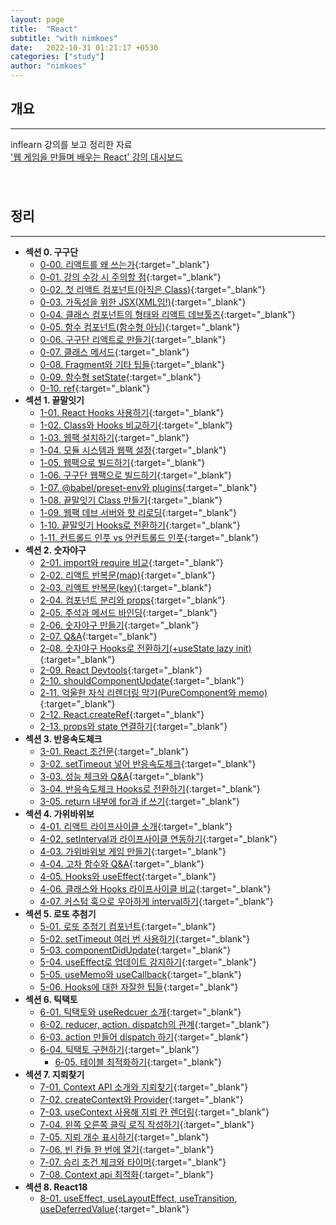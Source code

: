 ```yaml
---
layout: page
title:  "React"
subtitle: "with nimkoes"
date:   2022-10-31 01:21:17 +0530
categories: ["study"]
author: "nimkoes"
---
```


## **개요**
---
inflearn 강의를 보고 정리한 자료  
[<u>'웹 게임을 만들며 배우는 React' 강의 대시보드</u>][link_study]
　  
　  
　  

## **정리**
---

- **섹션 0. 구구단**
  - [0-00. 리액트를 왜 쓰는가](https://nimkoes.notion.site/0-00-b0007514434342e4b162a09288cf897f?pvs=4){:target="_blank"}  
  - [0-01. 강의 수강 시 주의할 점](https://nimkoes.notion.site/0-01-372432bbf1814becafb3902b0785c116?pvs=4){:target="_blank"}  
  - [0-02. 첫 리액트 컴포넌트(아직은 Class)](https://nimkoes.notion.site/0-02-Class-730885ccbc6048aab9ad9651b4fe2a4b?pvs=4){:target="_blank"}  
  - [0-03. 가독성을 위한 JSX(XML임!)](https://nimkoes.notion.site/0-03-JSX-XML-89a35c2fde1d4719ba2640a4be44e071?pvs=4){:target="_blank"}  
  - [0-04. 클래스 컴포넌트의 형태와 리액트 데브툴즈](https://nimkoes.notion.site/0-04-4969892dda5f487c93d614ddc3e4bb62?pvs=4){:target="_blank"}  
  - [0-05. 함수 컴포넌트(함수형 아님)](https://nimkoes.notion.site/0-05-e00b8ecb7531442a81ea77303644a890?pvs=4){:target="_blank"}  
  - [0-06. 구구단 리액트로 만들기](https://nimkoes.notion.site/0-06-c190d462c8de4c9d821f79c6bb2d3811?pvs=4){:target="_blank"}  
  - [0-07. 클래스 메서드](https://nimkoes.notion.site/0-07-d79cfc8992814d0f87d38b47fdf26adf?pvs=4){:target="_blank"}  
  - [0-08. Fragment와 기타 팁들](https://nimkoes.notion.site/0-08-Fragment-4670dbeb3ca646aa987dd0590e09ed1d?pvs=4){:target="_blank"}  
  - [0-09. 함수형 setState](https://nimkoes.notion.site/0-09-setState-8593f278d3254d9889f7087eb792e00d?pvs=4){:target="_blank"}  
  - [0-10. ref](https://nimkoes.notion.site/0-10-ref-c1c3f077dc1a420dae72708375be8050?pvs=4){:target="_blank"}  
- **섹션 1. 끝말잇기**
  - [1-01. React Hooks 사용하기](https://nimkoes.notion.site/1-01-React-Hooks-2476d79f248647f1aea3e407ece72976?pvs=4){:target="_blank"}  
  - [1-02. Class와 Hooks 비교하기](https://nimkoes.notion.site/1-02-Class-Hooks-376b1a28de3844949c2b64c21bb353ef?pvs=4){:target="_blank"}  
  - [1-03. 웹팩 설치하기](https://nimkoes.notion.site/1-03-585f3ae988fe4fc0b7d8c62d66accbac?pvs=4){:target="_blank"}  
  - [1-04. 모듈 시스템과 웹팩 설정](https://nimkoes.notion.site/1-04-5ae636f2cb5c4fb6b3dde9f766a8f664?pvs=4){:target="_blank"}  
  - [1-05. 웹팩으로 빌드하기](https://nimkoes.notion.site/1-05-b33dac1594134d5094c540e5a256a3af?pvs=4){:target="_blank"}  
  - [1-06. 구구단 웹팩으로 빌드하기](https://nimkoes.notion.site/1-06-8e9e18458daf49bebd7dad8d31faeba6?pvs=4){:target="_blank"}  
  - [1-07. @babel/preset-env와 plugins](https://nimkoes.notion.site/1-07-babel-preset-env-plugins-de198f7b94a3477c9adcc1ec5c8ca2f9?pvs=4){:target="_blank"}  
  - [1-08. 끝말잇기 Class 만들기](https://nimkoes.notion.site/1-08-Class-95a443f3c5c346f0be6b48f82ad1b5b7?pvs=4){:target="_blank"}  
  - [1-09. 웹팩 데브 서버와 핫 리로딩](https://nimkoes.notion.site/1-09-138336858b4c4e33895301dd20817f56?pvs=4){:target="_blank"}  
  - [1-10. 끝말잇기 Hooks로 전환하기](https://nimkoes.notion.site/1-10-Hooks-f903cce762c4456dbb5eace2d018f84a?pvs=4){:target="_blank"}  
  - [1-11. 컨트롤드 인풋 vs 언컨트롤드 인풋](https://nimkoes.notion.site/1-11-vs-14b6340d7cb343adb9095c73f83f24c0?pvs=4){:target="_blank"}  
- **섹션 2. 숫자야구**
  - [2-01. import와 require 비교](https://nimkoes.notion.site/2-01-import-require-8e093e437901452d80be3c8acfb0ed0a?pvs=4){:target="_blank"}  
  - [2-02. 리액트 반복문(map)](https://nimkoes.notion.site/2-02-map-915987851b334e67a46f3c0af9b9ee73?pvs=4){:target="_blank"}  
  - [2-03. 리액트 반복문(key)](https://nimkoes.notion.site/2-03-key-6b7eeafd136840a6acfab260debaa91d?pvs=4){:target="_blank"}  
  - [2-04. 컴포넌트 분리와 props](https://nimkoes.notion.site/2-04-props-4a3827236eda47e69627a3858b67a1b0?pvs=4){:target="_blank"}  
  - [2-05. 주석과 메서드 바인딩](https://nimkoes.notion.site/2-05-c99a62260ea24020b30147b1d48ac1c0?pvs=4){:target="_blank"}  
  - [2-06. 숫자야구 만들기](https://nimkoes.notion.site/2-06-b2057d13cf08478ab027dffbd0ae87fc?pvs=4){:target="_blank"}  
  - [2-07. Q&A](https://nimkoes.notion.site/2-07-Q-A-e671e7d6e6b2417782b084a5e9577670?pvs=4){:target="_blank"}  
  - [2-08. 숫자야구 Hooks로 전환하기(+useState lazy init)](https://nimkoes.notion.site/2-08-Hooks-useState-lazy-init-d601ea00b0594ba1a6f942e5aa61cfaa?pvs=4){:target="_blank"}  
  - [2-09. React Devtools](https://nimkoes.notion.site/2-09-React-Devtools-fc264dd9a6f9445b84fbd32260fa5d96?pvs=4){:target="_blank"}  
  - [2-10. shouldComponentUpdate](https://nimkoes.notion.site/2-10-shouldComponentUpdate-b1deee5e5bba485f9eacd42492444144?pvs=4){:target="_blank"}  
  - [2-11. 억울한 자식 리렌더링 막기(PureComponent와 memo)](https://nimkoes.notion.site/2-11-PureComponent-memo-1ce72edc3f8d46e5a3e54192049f4656?pvs=4){:target="_blank"}  
  - [2-12. React.createRef](https://nimkoes.notion.site/2-12-React-createRef-8799de1b0c2f46eebb3cbc754d1ad302?pvs=4){:target="_blank"}  
  - [2-13. props와 state 연결하기](https://nimkoes.notion.site/2-13-props-state-8d8df9c6dbb94ac48cf24b90da0e8590?pvs=4){:target="_blank"}  
- **섹션 3. 반응속도체크**
  - [3-01. React 조건문](https://nimkoes.notion.site/3-01-React-6d8ef41ee4a343a8a2f27e9aa484f34c?pvs=4){:target="_blank"}  
  - [3-02. setTimeout 넣어 반응속도체크](https://nimkoes.notion.site/3-02-setTimeout-b1fdcc84deab4a20ae2cfec9387a3dfe?pvs=4){:target="_blank"}  
  - [3-03. 성능 체크와 Q&A](https://nimkoes.notion.site/3-03-Q-A-8cbeaafeb58c4f1dacd2d73c40981dbc?pvs=4){:target="_blank"}  
  - [3-04. 반응속도체크 Hooks로 전환하기](https://nimkoes.notion.site/3-04-Hooks-0e6f22d311f84def9c62546a0e52aa9c?pvs=4){:target="_blank"}  
  - [3-05. return 내부에 for과 if 쓰기](https://nimkoes.notion.site/3-05-return-for-if-e2aefacaa3b548699335610e5b9da73f?pvs=4){:target="_blank"}  
- **섹션 4. 가위바위보**
  - [4-01. 리액트 라이프사이클 소개](https://nimkoes.notion.site/4-01-20c49244149a40f1933d3a5de4a86903?pvs=4){:target="_blank"}  
  - [4-02. setInterval과 라이프사이클 연동하기](https://nimkoes.notion.site/4-02-setInterval-7d1589d1621a488e9f3b1a08aaad4bb6?pvs=4){:target="_blank"}  
  - [4-03. 가위바위보 게임 만들기](https://nimkoes.notion.site/4-03-dd73c956481c422282f04be7cb9e30ca?pvs=4){:target="_blank"}  
  - [4-04. 고차 함수와 Q&A](https://nimkoes.notion.site/4-04-Q-A-188d107781b248929da3531dd8c96daa?pvs=4){:target="_blank"}  
  - [4-05. Hooks와 useEffect](https://nimkoes.notion.site/4-05-Hooks-useEffect-b4e74e554b9143e2bf2d680c4c6ff38d?pvs=4){:target="_blank"}  
  - [4-06. 클래스와 Hooks 라이프사이클 비교](https://nimkoes.notion.site/4-06-Hooks-46274e4c4b3d4371ad3c4a4588e27737?pvs=4){:target="_blank"}  
  - [4-07. 커스텀 훅으로 우아하게 interval하기](https://nimkoes.notion.site/4-07-interval-1681f8ba9d914e32b04833419c90bd00?pvs=4){:target="_blank"}  
- **섹션 5. 로또 추첨기**
  - [5-01. 로또 추첨기 컴포넌트](https://nimkoes.notion.site/5-01-86dd32dd8f4949a8b3183a785797967c?pvs=4){:target="_blank"}  
  - [5-02. setTimeout 여러 번 사용하기](https://nimkoes.notion.site/5-02-setTimeout-3bf58dcec11448d9b9515d48659f093b?pvs=4){:target="_blank"}  
  - [5-03. componentDidUpdate](https://nimkoes.notion.site/5-03-componentDidUpdate-16241f32f4fe49f396e4e04dac3a8632?pvs=4){:target="_blank"}  
  - [5-04. useEffect로 업데이트 감지하기](https://nimkoes.notion.site/5-04-useEffect-b07abfc6c1af49b0a971909dd260ed0e?pvs=4){:target="_blank"}  
  - [5-05. useMemo와 useCallback](https://nimkoes.notion.site/5-05-useMemo-useCallback-290ff7ac8d8640628db4f1c340fd462e?pvs=4){:target="_blank"}  
  - [5-06. Hooks에 대한 자잘한 팁들](https://nimkoes.notion.site/5-06-Hooks-eb84a1a259ef47bfa155689ab70ce127?pvs=4){:target="_blank"}  
- **섹션 6. 틱택토**
  - [6-01. 틱택토와 useRedcuer 소개](https://nimkoes.notion.site/6-01-useReducer-39a97cd1d4dd44cebc13a99882f5fb25?pvs=4){:target="_blank"}  
  - [6-02. reducer, action. dispatch의 관계](https://nimkoes.notion.site/6-02-reducer-action-dispatch-43e08b9189ae46848e2cad4ff380fd5e?pvs=4){:target="_blank"}  
  - [6-03. action 만들어 dispatch 하기](https://nimkoes.notion.site/6-03-action-dispatch-9ba7ad22fe9040e9a548df9226cfcd85?pvs=4){:target="_blank"}  
  - [6-04. 틱택토 구현하기](https://nimkoes.notion.site/6-04-d45cade8cbfc4750b95bf329394735e9?pvs=4){:target="_blank"}  
    - [6-05. 테이블 최적화하기](https://nimkoes.notion.site/6-05-a3bb5ca9dfa2460493e163a90cddadbd?pvs=4){:target="_blank"}  
- **섹션 7. 지뢰찾기**
  - [7-01. Context API 소개와 지뢰찾기](https://nimkoes.notion.site/7-01-Context-API-972cca1587104d02b2d8f6c13441e74c?pvs=4){:target="_blank"}  
  - [7-02. createContext와 Provider](https://nimkoes.notion.site/7-02-createContext-Provider-512e0dee6aae4392926dffb9a9186253?pvs=4){:target="_blank"}  
  - [7-03. useContext 사용해 지뢰 칸 렌더링](https://nimkoes.notion.site/7-03-useContext-73d2ca42f8944401920c0ab759717e7f?pvs=4){:target="_blank"}  
  - [7-04. 왼쪽 오른쪽 클릭 로직 작성하기](https://nimkoes.notion.site/7-04-584456bcc2c34bb6b35f289f3c752fb3?pvs=4){:target="_blank"}  
  - [7-05. 지뢰 개수 표시하기](https://nimkoes.notion.site/7-05-9fa01344802b4f7c9a489cb4601a6a18?pvs=4){:target="_blank"}  
  - [7-06. 빈 칸들 한 번에 열기](https://nimkoes.notion.site/7-06-1a9da2c8619e47a2b6525a45eea5cc87?pvs=4){:target="_blank"}  
  - [7-07. 승리 조건 체크와 타이머](https://nimkoes.notion.site/7-07-7bf8a97e7533421fbb83dce626c9f181?pvs=4){:target="_blank"}  
  - [7-08. Context api 최적화](https://nimkoes.notion.site/7-08-Context-api-bc88faa5a0a8441d9416edaf61a5b748?pvs=4){:target="_blank"}  
- **섹션 8. React18**
  - [8-01. useEffect, useLayoutEffect, useTransition, useDeferredValue](https://nimkoes.notion.site/8-01-useEffect-useLayoutEffect-useTransition-useDeferredValue-1aadb41a3c7449b1aaf3a6a2284a2171?pvs=4){:target="_blank"}  
　  
　  
　  

[link_study]:https://www.inflearn.com/course/web-game-react/dashboard



